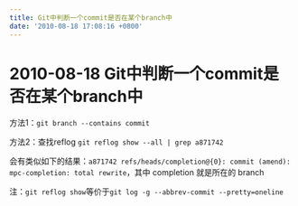 ```yaml
---
title: Git中判断一个commit是否在某个branch中
date: '2010-08-18 17:08:16 +0800'
---
```


# 2010-08-18  Git中判断一个commit是否在某个branch中

方法1：`git branch --contains commit`

方法2：查找reflog `git reflog show --all | grep a871742`

会有类似如下的结果：`a871742 refs/heads/completion@{0}: commit (amend): mpc-completion: total rewrite`，其中 completion 就是所在的 branch

注：`git reflog show`等价于`git log -g --abbrev-commit --pretty=oneline`

